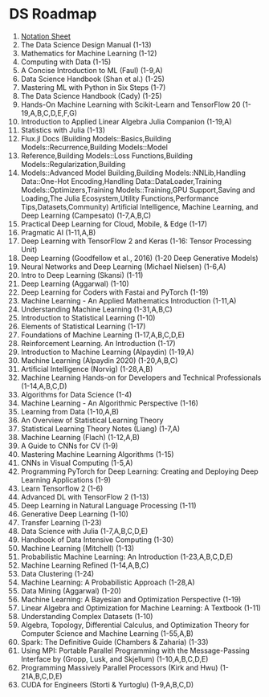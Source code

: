 # DS Roadmap

1. [Notation Sheet](https://nthu-datalab.github.io/ml/slides/Notation.pdf?fbclid=IwAR0kYjO13sIR4JvN8VVBrgXBH8e9wlE1TGBv_YC6wuAzyCFved5TC4gCqc8)
2. The Data Science Design Manual (1-13)
3. Mathematics for Machine Learning (1-12)
4. Computing with Data (1-15)
5. A Concise Introduction to ML (Faul) (1-9,A)
6. Data Science Handbook (Shan et al.) (1-25)
7. Mastering ML with Python in Six Steps (1-7)
8. The Data Science Handbook (Cady) (1-25)
9. Hands-On Machine Learning with Scikit-Learn and TensorFlow 20 (1-19,A,B,C,D,E,F,G)
10. Introduction to Applied Linear Algebra Julia Companion (1-19,A)
11. Statistics with Julia (1-13)
12. Flux.jl Docs (Building Models::Basics,Building Models::Recurrence,Building Models::Model 
13. Reference,Building Models::Loss Functions,Building Models::Regularization,Building 
14. Models::Advanced Model Building,Building Models::NNLib,Handling Data::One-Hot Encoding,Handling Data::DataLoader,Training Models::Optimizers,Training Models::Training,GPU Support,Saving and Loading,The Julia Ecosystem,Utility Functions,Performance Tips,Datasets,Community)
Artificial Intelligence, Machine Learning, and Deep Learning (Campesato) (1-7,A,B,C)
15. Practical Deep Learning for Cloud, Mobile, & Edge (1-17)
16. Pragmatic AI (1-11,A,B)
17. Deep Learning with TensorFlow 2 and Keras (1-16: Tensor Processing Unit)
18. Deep Learning (Goodfellow et al., 2016) (1-20 Deep Generative Models)
19. Neural Networks and Deep Learning (Michael Nielsen) (1-6,A)
20. Intro to Deep Learning (Skansi) (1-11)
21. Deep Learning (Aggarwal) (1-10)
22. Deep Learning for Coders with Fastai and PyTorch (1-19)
23. Machine Learning - An Applied Mathematics Introduction (1-11,A)
24. Understanding Machine Learning (1-31,A,B,C)
25. Introduction to Statistical Learning (1-10)
26. Elements of Statistical Learning (1-17)
27. Foundations of Machine Learning (1-17,A,B,C,D,E)
28. Reinforcement Learning. An Introduction (1-17)
29. Introduction to Machine Learning (Alpaydin) (1-19,A)
30. Machine Learning (Alpaydin 2020) (1-20,A,B,C)
31. Artificial Intelligence (Norvig) (1-28,A,B)
32. Machine Learning Hands-on for Developers and Technical Professionals (1-14,A,B,C,D)
33. Algorithms for Data Science (1-4)
34. Machine Learning - An Algorithmic Perspective (1-16)
35. Learning from Data (1-10,A,B)
36. An Overview of Statistical Learning Theory
37. Statistical Learning Theory Notes (Liang) (1-7,A)
38. Machine Learning (Flach) (1-12,A,B)
39. A Guide to CNNs for CV (1-9)
40. Mastering Machine Learning Algorithms (1-15)
41. CNNs in Visual Computing (1-5,A)
42. Programming PyTorch for Deep Learning: Creating and Deploying Deep Learning Applications (1-9)
43. Learn Tensorflow 2 (1-6)
44. Advanced DL with TensorFlow 2 (1-13)
45. Deep Learning in Natural Language Processing (1-11)
46. Generative Deep Learning (1-10)
47. Transfer Learning (1-23)
48. Data Science with Julia (1-7,A,B,C,D,E)
49. Handbook of Data Intensive Computing (1-30)
50. Machine Learning (Mitchell) (1-13)
51. Probabilistic Machine Learning: An Introduction (1-23,A,B,C,D,E)
52. Machine Learning Refined (1-14,A,B,C)
53. Data Clustering (1-24)
54. Machine Learning: A Probabilistic Approach (1-28,A)
55. Data Mining (Aggarwal) (1-20)
56. Machine Learning: A Bayesian and Optimization Perspective (1-19)
57. Linear Algebra and Optimization for Machine Learning: A Textbook (1-11)
58. Understanding Complex Datasets (1-10)
59. Algebra, Topology, Differential Calculus, and Optimization Theory for Computer Science and Machine Learning (1-55,A,B)
60. Spark: The Definitive Guide (Chambers & Zaharia) (1-33)
61. Using MPI: Portable Parallel Programming with the Message-Passing Interface by (Gropp, Lusk, and Skjellum) (1-10,A,B,C,D,E)
62. Programming Massively Parallel Processors (Kirk and Hwu) (1-21A,B,C,D,E)
63. CUDA for Engineers (Storti & Yurtoglu) (1-9,A,B,C,D)